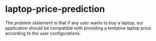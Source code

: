# laptop-price-prediction
The problem statement is that if any user wants to buy a laptop, our application should be compatible with providing a tentative laptop price according to the user configurations.
